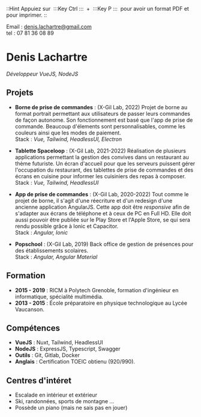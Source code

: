 ::Hint
  Appuiez sur&nbsp;
  :::Key
    Ctrl
  :::
  &nbsp;\+&nbsp;
  :::Key
    P
  :::
  &nbsp;pour avoir un format PDF et pour imprimer.
::

Email : denis.lachartre@gmail.com\
tel : 07 81 36 08 89

# Denis Lachartre

_Développeur VueJS, NodeJS_

## Projets

- **Borne de prise de commandes** : (X-Gil Lab, 2022)
Projet de borne au format portrait permettant aux utilisateurs de passer leurs commandes de façon autonome.
Son fonctionnement est basé que l'app de prise de commande.
Beaucoup d'élements sont personnalisables, comme les couleurs ainsi que les modes de paiement.
\
Stack : _Vue, Tailwind, HeadlessUI, Electron_


- **Tablette Spaceloop** : (X-Gil Lab, 2021-2022)
Réalisation de plusieurs applications permettant la gestion des convives dans un restaurant au thème futuriste.
Un écran d'accueil pour que les serveurs puissent gérer l'occupation du restaurant,
des tablettes de prise de commandes et
des écrans en cuisine pour informer les cuisiniers des repas à composer.
\
Stack : _Vue, Tailwind, HeadlessUI_



- **App de prise de commandes** : (X-Gil Lab, 2020-2022)
Tout comme le projet de borne, il s'agit d'une réecriture et d'un redesign d'une ancienne application AngularJS.
Cette app  doit être _responsive_ afin de s'adapter aux écrans de téléphone et à ceux de PC en Full HD.
Elle doit aussi pouvoir être publiée sur le Play Store et l'Apple Store, se qui sera rendu possible grâce à Ionic et Capacitor.
\
Stack : _Angular, Ionic_


- **Popschool** : (X-Gil Lab, 2019)
Back office de gestion de présences pour des établissements scolaires.
\
Stack : _Angular, Angular Material_


## Formation

- **2015 - 2019** : RICM à Polytech Grenoble, formation d'ingénieur en informatique, spécialité multimédia.
- **2013 - 2015** : École préparatoire en physique technologique au Lycée Vaucanson.

## Compétences

- **VueJS** : Nuxt, Tailwind, HeadlessUI
- **NodeJS** : ExpressJS, Typescript, Swagger
- **Outils** : Git, Gitlab, Docker
- **Anglais** : Certification TOEIC obtienu (920/990).

## Centres d'intéret

- Escalade en intérieur et extérieur
- Ski, randonnées, sports de montagne ...
- Possède un piano (mais ne sais pas en jouer)
